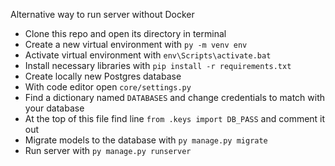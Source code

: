 Alternative way to run server without Docker

- Clone this repo and open its directory in terminal
- Create a new virtual environment with `py -m venv env`
- Activate virtual environment with `env\Scripts\activate.bat`
- Install necessary libraries with `pip install -r requirements.txt`
- Create locally new Postgres database
- With code editor open `core/settings.py`
- Find a dictionary named `DATABASES` and change credentials to match with your database
- At the top of this file find line `from .keys import DB_PASS` and comment it out
- Migrate models to the database with `py manage.py migrate`
- Run server with `py manage.py runserver`